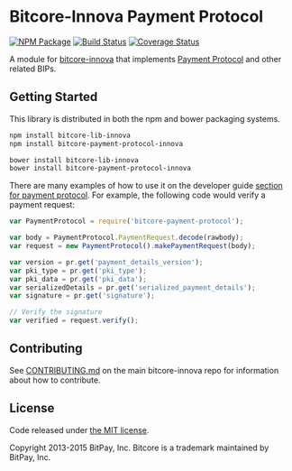 Bitcore-Innova Payment Protocol
=======

[![NPM Package](https://img.shields.io/npm/v/bitcore-payment-protocol-innova.svg?style=flat-square)](https://www.npmjs.org/package/bitcore-payment-protocol-innova)
[![Build Status](https://img.shields.io/travis/innovacoin/bitcore-payment-protocol-innova.svg?branch=master&style=flat-square)](https://travis-ci.org/innovacoin/bitcore-payment-protocol-innova)
[![Coverage Status](https://img.shields.io/coveralls/innovacoin/bitcore-payment-protocol-innova.svg?style=flat-square)](https://coveralls.io/r/innovacoin/bitcore-payment-protocol-innova)

A module for [bitcore-innova](https://github.com/innovacoin/bitcore-innova) that implements [Payment Protocol](https://github.com/bitcoin/bips/blob/master/bip-0070.mediawiki) and other related BIPs.

## Getting Started

This library is distributed in both the npm and bower packaging systems.

```sh
npm install bitcore-lib-innova
npm install bitcore-payment-protocol-innova
```

```sh
bower install bitcore-lib-innova
bower install bitcore-payment-protocol-innova
```

There are many examples of how to use it on the developer guide [section for payment protocol](https://bitcore.io/api/paypro). For example, the following code would verify a payment request:

```javascript
var PaymentProtocol = require('bitcore-payment-protocol');

var body = PaymentProtocol.PaymentRequest.decode(rawbody);
var request = new PaymentProtocol().makePaymentRequest(body);

var version = pr.get('payment_details_version');
var pki_type = pr.get('pki_type');
var pki_data = pr.get('pki_data');
var serializedDetails = pr.get('serialized_payment_details');
var signature = pr.get('signature');

// Verify the signature
var verified = request.verify();
```

## Contributing

See [CONTRIBUTING.md](https://github.com/dsahpay/bitcore-innova/blob/master/CONTRIBUTING.md) on the main bitcore-innova repo for information about how to contribute.

## License

Code released under [the MIT license](https://github.com/bitpay/bitcore/blob/master/LICENSE).

Copyright 2013-2015 BitPay, Inc. Bitcore is a trademark maintained by BitPay, Inc.
